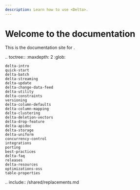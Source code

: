 ```yaml
---
description: Learn how to use <Delta>.
---
```


<a id="delta-guide"></a>

# Welcome to the <Delta> documentation

This is the documentation site for <Delta>.

.. toctree::
    :maxdepth: 2
    :glob:

    delta-intro
    quick-start
    delta-batch
    delta-streaming
    delta-update
    delta-change-data-feed
    delta-utility
    delta-constraints
    versioning
    delta-column-defaults
    delta-column-mapping
    delta-clustering
    delta-deletion-vectors
    delta-drop-feature
    delta-apidoc
    delta-storage
    delta-uniform
    concurrency-control
    integrations
    porting
    best-practices
    delta-faq
    releases
    delta-resources
    optimizations-oss
    table-properties


.. include:: /shared/replacements.md
